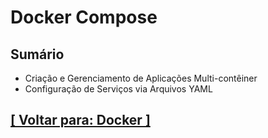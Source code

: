 # Docker Compose

## Sumário

- Criação e Gerenciamento de Aplicações Multi-contêiner
- Configuração de Serviços via Arquivos YAML

## [[ Voltar para: Docker ]](../docker.md#docker-compose)